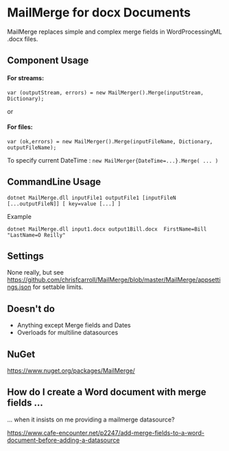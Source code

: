 MailMerge for docx Documents
============================

MailMerge replaces simple and complex merge fields in WordProcessingML .docx files.

Component Usage
---------------
#### For streams:
```
var (outputStream, errors) = new MailMerger().Merge(inputStream, Dictionary);
```
or
#### For files:
```
var (ok,errors) = new MailMerger().Merge(inputFileName, Dictionary, outputFileName);
```

To specify current DateTime : `new MailMerger{DateTime=...}.Merge( ... )`

CommandLine Usage
-----------------
```
dotnet MailMerge.dll inputFile1 outputFile1 [inputFileN [...outputFileN]] [ key=value [...] ]
```

Example
```
dotnet MailMerge.dll input1.docx output1Bill.docx  FirstName=Bill  "LastName=O Reilly"
```


Settings
--------
None really, but see https://github.com/chrisfcarroll/MailMerge/blob/master/MailMerge/appsettings.json for settable limits.

Doesn't do
----------
- Anything except Merge fields and Dates
- Overloads for multiline datasources

NuGet
-----
https://www.nuget.org/packages/MailMerge/


How do I create a Word document with merge fields …
--------------------------------------------------------
… when it insists on me providing a mailmerge datasource?

https://www.cafe-encounter.net/p2247/add-merge-fields-to-a-word-document-before-adding-a-datasource
